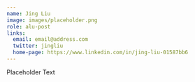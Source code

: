 ```yaml
---
name: Jing Liu
image: images/placeholder.png
role: alu-post
links:
  email: email@address.com
  twitter: jingliu
  home-page: https://www.linkedin.com/in/jing-liu-01587bb6
---
```


Placeholder Text

